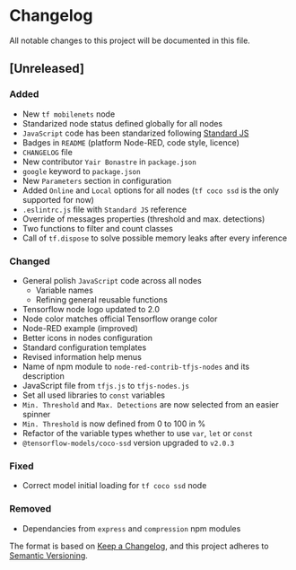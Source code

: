 # Changelog
All notable changes to this project will be documented in this file.

## [Unreleased]
### Added
 - New `tf mobilenets` node
 - Standarized node status defined globally for all nodes
 - `JavaScript` code has been standarized following [Standard JS](https://standardjs.com/index.html)
 - Badges in `README` (platform Node-RED, code style, licence)
 - `CHANGELOG` file
 - New contributor `Yair Bonastre` in `package.json`
 - `google` keyword to `package.json` 
 - New `Parameters` section in configuration
 - Added `Online` and `Local` options for all nodes (`tf coco ssd` is the only supported for now)
 - `.eslintrc.js` file with `Standard JS` reference
 - Override of messages properties (threshold and max. detections)
 - Two functions to filter and count classes
 - Call of `tf.dispose` to solve possible memory leaks after every inference

### Changed
 - General polish `JavaScript` code across all nodes
 	- Variable names
 	- Refining general reusable functions
 - Tensorflow node logo updated to 2.0
 - Node color matches official Tensorflow orange color
 - Node-RED example (improved)
 - Better icons in nodes configuration
 - Standard configuration templates
 - Revised information help menus 
 - Name of npm module to `node-red-contrib-tfjs-nodes` and its description
 - JavaScript file from `tfjs.js` to `tfjs-nodes.js`
 - Set all used libraries to `const` variables
 - `Min. Threshold` and `Max. Detections` are now selected from an easier spinner
 - `Min. Threshold` is now defined from 0 to 100 in %
 - Refactor of the variable types whether to use `var`, `let` or `const` 
 - `@tensorflow-models/coco-ssd` version upgraded to `v2.0.3`

### Fixed
 - Correct model initial loading for `tf coco ssd` node 

### Removed
 - Dependancies from `express` and `compression` npm modules


The format is based on [Keep a Changelog](https://keepachangelog.com/en/1.0.0/),
and this project adheres to [Semantic Versioning](https://semver.org/spec/v2.0.0.html).